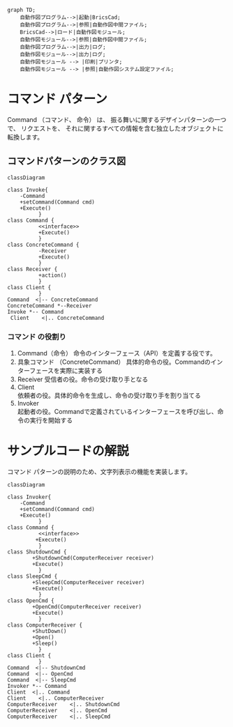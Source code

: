 ```mermaid
graph TD;
    自動作図プログラム-->|起動|BricsCad;
    自動作図プログラム-->|参照|自動作図中間ファイル;
    BricsCad-->|ロード|自動作図モジュール;
    自動作図モジュール-->|参照|自動作図中間ファイル;
    自動作図プログラム-->|出力|ログ;
    自動作図モジュール-->|出力|ログ;
    自動作図モジュール --> |印刷|プリンタ;
    自動作図モジュール --> |参照|自動作図システム設定ファイル;
```


# コマンド パターン
Command （コマンド、 命令） は、 振る舞いに関するデザインパターンの一つで、 リクエストを、 それに関するすべての情報を含む独立したオブジェクトに転換します。

## コマンドパターンのクラス図
```mermaid
classDiagram

class Invoke{
    -Command
    +setCommand(Command cmd)
    +Execute()
          }
class Command {
          <<interface>>
          +Execute()
          }
class ConcreteCommand {
          -Receiver
          +Execute()
          }
class Receiver {
          +action()
          }
class Client {
          }          
Command  <|-- ConcreteCommand
ConcreteCommand *--Receiver
Invoke *-- Command
 Client    <|.. ConcreteCommand
```
### コマンド の役割り
1. Command（命令） 
命令のインターフェース（API）を定義する役です。
1. 具象コマンド （ConcreteCommand）
具体的命令の役。Commandのインターフェースを実際に実装する
1. Receiver	
受信者の役。命令の受け取り手となる
1. Client	
依頼者の役。具体的命令を生成し、命令の受け取り手を割り当てる
1. Invoker	
起動者の役。Commandで定義されているインターフェースを呼び出し、命令の実行を開始する

# サンプルコードの解説
コマンド パターンの説明のため、文字列表示の機能を実装します。

```mermaid
classDiagram

class Invoker{
    -Command
    +setCommand(Command cmd)
    +Execute()
          }
class Command {
          <<interface>>
         +Execute()     
          }
class ShutdownCmd {
        +ShutdownCmd(ComputerReceiver receiver)
        +Execute()  
          }
class SleepCmd {
        +SleepCmd(ComputerReceiver receiver)
        +Execute()  
          }
class OpenCmd {
        +OpenCmd(ComputerReceiver receiver)
        +Execute()  
          }          
class ComputerReceiver {
        +ShutDown()
        +Open()
        +Sleep()
          }
class Client {
          }          
Command  <|-- ShutdownCmd
Command  <|-- OpenCmd
Command  <|-- SleepCmd
Invoker *-- Command
Client  <|.. Command
Client    <|.. ComputerReceiver
ComputerReceiver    <|.. ShutdownCmd
ComputerReceiver    <|.. OpenCmd
ComputerReceiver    <|.. SleepCmd
```

